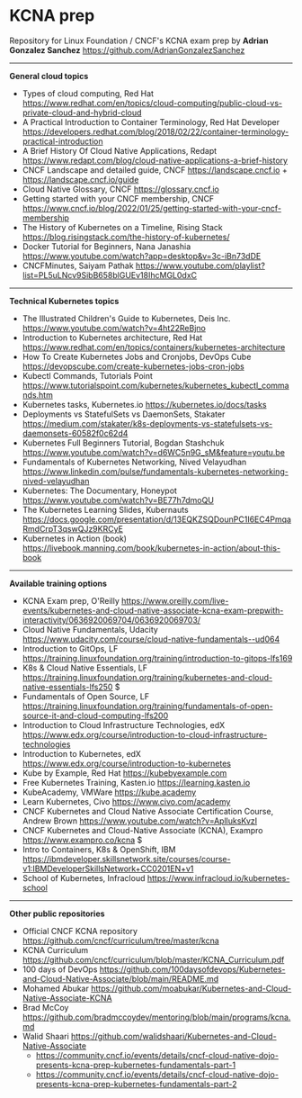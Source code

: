 # KCNA prep
Repository for Linux Foundation / CNCF's KCNA exam prep by **Adrian Gonzalez Sanchez** https://github.com/AdrianGonzalezSanchez

----------------

**General cloud topics**

* Types of cloud computing, Red Hat https://www.redhat.com/en/topics/cloud-computing/public-cloud-vs-private-cloud-and-hybrid-cloud
* A Practical Introduction to Container Terminology, Red Hat Developer
https://developers.redhat.com/blog/2018/02/22/container-terminology-practical-introduction
* A Brief History Of Cloud Native Applications, Redapt https://www.redapt.com/blog/cloud-native-applications-a-brief-history 
* CNCF Landscape and detailed guide, CNCF https://landscape.cncf.io + https://landscape.cncf.io/guide 
* Cloud Native Glossary, CNCF https://glossary.cncf.io
* Getting started with your CNCF membership, CNCF https://www.cncf.io/blog/2022/01/25/getting-started-with-your-cncf-membership 
* The History of Kubernetes on a Timeline, Rising Stack https://blog.risingstack.com/the-history-of-kubernetes/ 
* Docker Tutorial for Beginners, Nana Janashia https://www.youtube.com/watch?app=desktop&v=3c-iBn73dDE 
* CNCFMinutes, Saiyam Pathak https://www.youtube.com/playlist?list=PL5uLNcv9SibB658blGUEv18IhcMGL0dxC 

----------------

**Technical Kubernetes topics**

* The Illustrated Children's Guide to Kubernetes, Deis Inc. https://www.youtube.com/watch?v=4ht22ReBjno 
* Introduction to Kubernetes architecture, Red Hat https://www.redhat.com/en/topics/containers/kubernetes-architecture 
* How To Create Kubernetes Jobs and Cronjobs, DevOps Cube https://devopscube.com/create-kubernetes-jobs-cron-jobs
* Kubectl Commands, Tutorials Point https://www.tutorialspoint.com/kubernetes/kubernetes_kubectl_commands.htm 
* Kubernetes tasks, Kubernetes.io https://kubernetes.io/docs/tasks 
* Deployments vs StatefulSets vs DaemonSets, Stakater https://medium.com/stakater/k8s-deployments-vs-statefulsets-vs-daemonsets-60582f0c62d4
* Kubernetes Full Beginners Tutorial, Bogdan Stashchuk https://www.youtube.com/watch?v=d6WC5n9G_sM&feature=youtu.be  
* Fundamentals of Kubernetes Networking, Nived Velayudhan https://www.linkedin.com/pulse/fundamentals-kubernetes-networking-nived-velayudhan 
* Kubernetes: The Documentary, Honeypot https://www.youtube.com/watch?v=BE77h7dmoQU 
* The Kubernetes Learning Slides, Kubernauts https://docs.google.com/presentation/d/13EQKZSQDounPC1I6EC4PmqaRmdCrpT3qswQJz9KRCyE
* Kubernetes in Action (book) https://livebook.manning.com/book/kubernetes-in-action/about-this-book  

----------------

**Available training options**

* KCNA Exam prep, O'Reilly https://www.oreilly.com/live-events/kubernetes-and-cloud-native-associate-kcna-exam-prepwith-interactivity/0636920069704/0636920069703/
* Cloud Native Fundamentals, Udacity https://www.udacity.com/course/cloud-native-fundamentals--ud064 
* Introduction to GitOps, LF https://training.linuxfoundation.org/training/introduction-to-gitops-lfs169 
* K8s & Cloud Native Essentials, LF https://training.linuxfoundation.org/training/kubernetes-and-cloud-native-essentials-lfs250 $
* Fundamentals of Open Source, LF https://training.linuxfoundation.org/training/fundamentals-of-open-source-it-and-cloud-computing-lfs200
* Introduction to Cloud Infrastructure Technologies, edX https://www.edx.org/course/introduction-to-cloud-infrastructure-technologies 
* Introduction to Kubernetes, edX https://www.edx.org/course/introduction-to-kubernetes  
* Kube by Example, Red Hat https://kubebyexample.com 
* Free Kubernetes Training, Kasten.io https://learning.kasten.io 
* KubeAcademy, VMWare https://kube.academy 
* Learn Kubernetes, Civo https://www.civo.com/academy 
* CNCF Kubernetes and Cloud Native Associate Certification Course, Andrew Brown https://www.youtube.com/watch?v=AplluksKvzI 
* CNCF Kubernetes and Cloud-Native Associate (KCNA), Exampro https://www.exampro.co/kcna $
* Intro to Containers, K8s & OpenShift, IBM https://ibmdeveloper.skillsnetwork.site/courses/course-v1:IBMDeveloperSkillsNetwork+CC0201EN+v1 
* School of Kubernetes, Infracloud https://www.infracloud.io/kubernetes-school 

----------------

**Other public repositories**

* Official CNCF KCNA repository https://github.com/cncf/curriculum/tree/master/kcna
* KCNA Curriculum https://github.com/cncf/curriculum/blob/master/KCNA_Curriculum.pdf
* 100 days of DevOps https://github.com/100daysofdevops/Kubernetes-and-Cloud-Native-Associate/blob/main/README.md 
* Mohamed Abukar https://github.com/moabukar/Kubernetes-and-Cloud-Native-Associate-KCNA 
* Brad McCoy https://github.com/bradmccoydev/mentoring/blob/main/programs/kcna.md 
* Walid Shaari https://github.com/walidshaari/Kubernetes-and-Cloud-Native-Associate
  * https://community.cncf.io/events/details/cncf-cloud-native-dojo-presents-kcna-prep-kubernetes-fundamentals-part-1 
  * https://community.cncf.io/events/details/cncf-cloud-native-dojo-presents-kcna-prep-kubernetes-fundamentals-part-2
